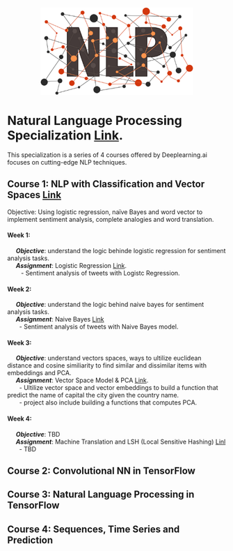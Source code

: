 <p align="center">
  <img src="https://github.com/mei-pan/Natural_Language_Processing_Specialization/blob/main/NLP_shutterstock_raindrop74-1507366230.jpg" alt="Image description" width='auto', height='200'>
</p>


# Natural Language Processing Specialization [Link](https://www.coursera.org/specializations/natural-language-processing).
  This specialization is a series of 4 courses offered by Deeplearning.ai focuses on cutting-edge NLP techniques.
  
## Course 1: NLP with Classification and Vector Spaces  [Link](https://www.coursera.org/learn/classification-vector-spaces-in-nlp?specialization=natural-language-processing)
  Objective: Using logistic regression, naïve Bayes and word vector to implement sentiment analysis, complete analogies and word translation.  
  
#### Week 1:
  &nbsp;&nbsp;&nbsp;&nbsp; __***Objective***__: understand the logic behinde logistic regression for sentiment analysis tasks.   
  &nbsp;&nbsp;&nbsp;&nbsp; __***Assignment***__: Logistic Regression [Link](https://github.com/mei-pan/Natural_Language_Processing_Specialization/blob/main/NLP_C1_W1_Logistic%20Regression%20%20.ipynb).      
  &nbsp;&nbsp;&nbsp;&nbsp;&nbsp;&nbsp;&nbsp; - Sentiment analysis of tweets with Logistc Regression.  
   
      
      
#### Week 2:
  &nbsp;&nbsp;&nbsp;&nbsp; __***Objective***__: understand the logic behind naive bayes for sentiment analysis tasks.  
  &nbsp;&nbsp;&nbsp;&nbsp; __***Assignment***__: Naive Bayes  [Link](https://github.com/mei-pan/Natural_Language_Processing_Specialization/blob/main/NLP_C1_W2_Navie%20Bayes.ipynb)  
  &nbsp;&nbsp;&nbsp;&nbsp;&nbsp;&nbsp;&nbsp;- Sentiment analysis of tweets with Naive Bayes model.
   
   
#### Week 3:
  &nbsp;&nbsp;&nbsp;&nbsp; __***Objective***__: understand vectors spaces, ways to ultilize euclidean distance and cosine similiarity to find similar and dissimilar items with embeddings and PCA.      
  &nbsp;&nbsp;&nbsp;&nbsp; __***Assignment***__: Vector Space Model & PCA [Link](https://github.com/mei-pan/Natural_Language_Processing_Specialization/blob/main/NLP_C1_W3_Vector_Space_Model.ipynb).       
  &nbsp;&nbsp;&nbsp;&nbsp;&nbsp;&nbsp;&nbsp;- Ultilize vector space and vector embeddings to build a function that predict the name of capital the city given the country name.   
  &nbsp;&nbsp;&nbsp;&nbsp;&nbsp;&nbsp;&nbsp;- project also include building a functions that computes PCA. 
    
#### Week 4:
  &nbsp;&nbsp;&nbsp;&nbsp; __***Objective***__: TBD      
  &nbsp;&nbsp;&nbsp;&nbsp; __***Assignment***__: Machine Translation and LSH (Local Sensitive Hashing) [Linl](https://github.com/mei-pan/Natural_Language_Processing_Specialization/blob/main/NLP_C1_W4_Naive_Machine_Translation_and_LSH.ipynb)
  &nbsp;&nbsp;&nbsp;&nbsp;&nbsp;&nbsp;&nbsp;-  TBD 

## Course 2: Convolutional NN in TensorFlow

## Course 3: Natural Language Processing in TensorFlow

## Course 4: Sequences, Time Series and Prediction 
